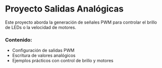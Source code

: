 # Proyecto Salidas Analógicas

Este proyecto aborda la generación de señales PWM para controlar el brillo de LEDs o la velocidad de motores.

### Contenido:
- Configuración de salidas PWM
- Escritura de valores analógicos
- Ejemplos prácticos con control de brillo y motores
